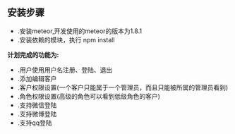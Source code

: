 ## 安装步骤
* .安装meteor,开发使用的meteor的版本为1.8.1
* .安装依赖的模块，执行 npm install

**计划完成的功能为:**
  * .用户使用用户名注册、登陆、退出
  * .添加编辑客户
  * .客户权限设置(一个客户只能属于一个管理员，而且只能被所属的管理员看到)
  * .角色权限设置(高级的角色可以看到低级角色的客户)
  * .支持微信登陆
  * .支持微博登陆
  * .支持qq登陆

